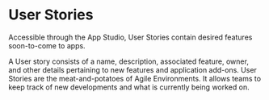 # User Stories

Accessible through the App Studio, User Stories contain desired features soon-to-come to apps.

A User story consists of a name, description, associated feature, owner, and other details pertaining to new features and application add-ons. User Stories are the meat-and-potatoes of Agile Environments. It allows teams to keep track of new developments and what is currently being worked on.

